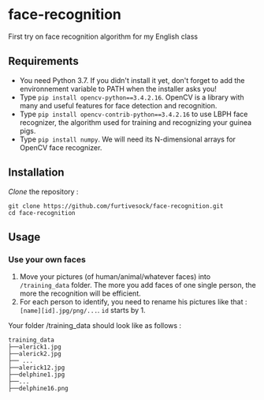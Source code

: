 # face-recognition

First try on face recognition algorithm for my English class

## Requirements

- You need Python 3.7. If you didn't install it yet, don't forget to add the environnement variable to PATH when the installer asks you!
- Type `pip install opencv-python==3.4.2.16`. OpenCV is a library with many and useful features for face detection and recognition.
- Type `pip install opencv-contrib-python==3.4.2.16` to use LBPH face recognizer, the algorithm used for training and recognizing your guinea pigs.
- Type `pip install numpy`. We will need its N-dimensional arrays for OpenCV face recognizer.

## Installation

*Clone* the repository :
```
git clone https://github.com/furtivesock/face-recognition.git
cd face-recognition
```

## Usage

### Use your own faces

1) Move your pictures (of human/animal/whatever faces) into `/training_data` folder. The more you add faces of one single person, the more the recognition will be efficient.
2) For each person to identify, you need to rename his pictures like that : `[name][id].jpg/png/...`. `id` starts by 1.

Your folder /training_data should look like as follows :

```
training_data
├──alerick1.jpg
├──alerick2.jpg
├── ...
├──alerick12.jpg
├──delphine1.jpg
├──...
├──delphine16.png
```
